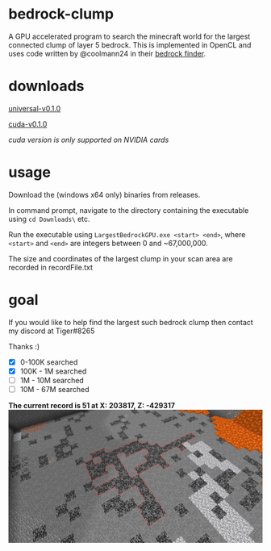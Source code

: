 # bedrock-clump
A GPU accelerated program to search the minecraft world for the largest connected clump of layer 5 bedrock.
This is implemented in OpenCL and uses code written by @coolmann24 in their [bedrock finder](https://github.com/coolmann24/BedrockFinderCpp).

# downloads
[universal-v0.1.0](https://github.com/0xTiger/bedrock-clump/releases/download/v0.1.0/universal-clumpFinder.zip)

[cuda-v0.1.0](https://github.com/0xTiger/bedrock-clump/releases/download/v0.1.0/cuda-clumpFinder.zip)

*cuda version is only supported on NVIDIA cards*

# usage
Download the (windows x64 only) binaries from releases.

In command prompt, navigate to the directory containing the executable using `cd Downloads\` etc.

Run the executable using `LargestBedrockGPU.exe <start> <end>`, where `<start>` and `<end>` are integers between 0 and ~67,000,000.

The size and coordinates of the largest clump in your scan area are recorded in recordFile.txt

# goal
If you would like to help find the largest such bedrock clump then contact my discord at Tiger#8265

Thanks :)


- [x] 0-100K searched
- [x] 100K - 1M searched 
- [ ] 1M - 10M searched
- [ ] 10M - 67M searched

**The current record is 51 at X: 203817, Z: -429317**
![A clump of 51 connected bedrock](/LargeBedrock51.png)
